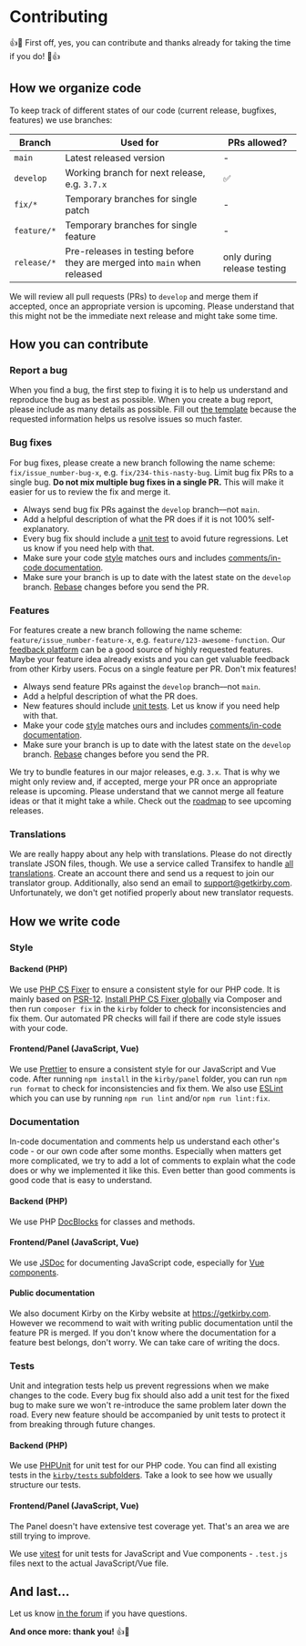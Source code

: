 # Contributing

:+1::tada: First off, yes, you can contribute and thanks already for taking the time if you do! :tada::+1:

## How we organize code

To keep track of different states of our code (current release, bugfixes, features) we use branches:

| Branch      | Used for                                                                 | PRs allowed?                |
| ----------- | ------------------------------------------------------------------------ | --------------------------- |
| `main`      | Latest released version                                                  | -                           |
| `develop`   | Working branch for next release, e.g. `3.7.x`                            | ✅                          |
| `fix/*`     | Temporary branches for single patch                                      | -                           |
| `feature/*` | Temporary branches for single feature                                    | -                           |
| `release/*` | Pre-releases in testing before they are merged into `main` when released | only during release testing |

We will review all pull requests (PRs) to `develop` and merge them if accepted, once an appropriate version is upcoming. Please understand that this might not be the immediate next release and might take some time.

## How you can contribute

### Report a bug

When you find a bug, the first step to fixing it is to help us understand and reproduce the bug as best as possible. When you create a bug report, please include as many details as possible. Fill out [the template](https://github.com/getkirby/kirby/issues/new?template=bug_report.md) because the requested information helps us resolve issues so much faster.

### Bug fixes

For bug fixes, please create a new branch following the name scheme: `fix/issue_number-bug-x`, e.g. `fix/234-this-nasty-bug`. Limit bug fix PRs to a single bug. **Do not mix multiple bug fixes in a single PR.** This will make it easier for us to review the fix and merge it.

- Always send bug fix PRs against the `develop` branch––not `main`.
- Add a helpful description of what the PR does if it is not 100% self-explanatory.
- Every bug fix should include a [unit test](#tests) to avoid future regressions. Let us know if you need help with that.
- Make sure your code [style](#style) matches ours and includes [comments/in-code documentation](#documentation).
- Make sure your branch is up to date with the latest state on the `develop` branch. [Rebase](https://help.github.com/articles/about-pull-request-merges/) changes before you send the PR.

### Features

For features create a new branch following the name scheme: `feature/issue_number-feature-x`, e.g. `feature/123-awesome-function`. Our [feedback platform](https://feedback.getkirby.com) can be a good source of highly requested features. Maybe your feature idea already exists and you can get valuable feedback from other Kirby users. Focus on a single feature per PR. Don't mix features!

- Always send feature PRs against the `develop` branch––not `main`.
- Add a helpful description of what the PR does.
- New features should include [unit tests](#tests). Let us know if you need help with that.
- Make your code [style](#style) matches ours and includes [comments/in-code documentation](#documentation).
- Make sure your branch is up to date with the latest state on the `develop` branch. [Rebase](https://help.github.com/articles/about-pull-request-merges/) changes before you send the PR.

We try to bundle features in our major releases, e.g. `3.x`. That is why we might only review and, if accepted, merge your PR once an appropriate release is upcoming. Please understand that we cannot merge all feature ideas or that it might take a while. Check out the [roadmap](https://roadmap.getkirby.com) to see upcoming releases.

### Translations

We are really happy about any help with translations. Please do not directly translate JSON files, though. We use a service called Transifex to handle [all translations](https://translation.getkirby.com/). Create an account there and send us a request to join our translator group. Additionally, also send an email to <support@getkirby.com>. Unfortunately, we don't get notified properly about new translator requests.

## How we write code

### Style

#### Backend (PHP)

We use [PHP CS Fixer](https://github.com/FriendsOfPHP/PHP-CS-Fixer) to ensure a consistent style for our PHP code. It is mainly based on [PSR-12](https://www.php-fig.org/psr/psr-12/). [Install PHP CS Fixer globally](https://github.com/FriendsOfPHP/PHP-CS-Fixer#globally-composer) via Composer and then run `composer fix` in the `kirby` folder to check for inconsistencies and fix them. Our automated PR checks will fail if there are code style issues with your code.

#### Frontend/Panel (JavaScript, Vue)

We use [Prettier](https://prettier.io) to ensure a consistent style for our JavaScript and Vue code. After running `npm install` in the `kirby/panel` folder, you can run `npm run format` to check for inconsistencies and fix them. We also use [ESLint](https://eslint.org) which you can use by running `npm run lint` and/or `npm run lint:fix`.

### Documentation

In-code documentation and comments help us understand each other's code - or our own code after some months. Especially when matters get more complicated, we try to add a lot of comments to explain what the code does or why we implemented it like this. Even better than good comments is good code that is easy to understand.

#### Backend (PHP)

We use PHP [DocBlocks](https://docs.phpdoc.org/guide/references/phpdoc/basic-syntax.html#what-is-a-docblock) for classes and methods.

#### Frontend/Panel (JavaScript, Vue)

We use [JSDoc](https://jsdoc.app) for documenting JavaScript code, especially for [Vue components](https://vue-styleguidist.github.io/docs/Documenting.html).

#### Public documentation

We also document Kirby on the Kirby website at <https://getkirby.com>. However we recommend to wait with writing public documentation until the feature PR is merged. If you don't know where the documentation for a feature best belongs, don't worry. We can take care of writing the docs.

### Tests

Unit and integration tests help us prevent regressions when we make changes to the code. Every bug fix should also add a unit test for the fixed bug to make sure we won't re-introduce the same problem later down the road. Every new feature should be accompanied by unit tests to protect it from breaking through future changes.

#### Backend (PHP)

We use [PHPUnit](https://phpunit.de) for unit test for our PHP code. You can find all existing tests in the [`kirby/tests` subfolders](https://github.com/getkirby/kirby/tree/main/tests). Take a look to see how we usually structure our tests.

#### Frontend/Panel (JavaScript, Vue)

The Panel doesn't have extensive test coverage yet. That's an area we are still trying to improve.

We use [vitest](https://vitest.dev) for unit tests for JavaScript and Vue components - `.test.js` files next to the actual JavaScript/Vue file.

## And last…

Let us know [in the forum](https://forum.getkirby.com) if you have questions.

**And once more: thank you!** :+1::tada:
